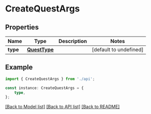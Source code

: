 # CreateQuestArgs


## Properties

Name | Type | Description | Notes
------------ | ------------- | ------------- | -------------
**type** | [**QuestType**](QuestType.md) |  | [default to undefined]

## Example

```typescript
import { CreateQuestArgs } from './api';

const instance: CreateQuestArgs = {
    type,
};
```

[[Back to Model list]](../README.md#documentation-for-models) [[Back to API list]](../README.md#documentation-for-api-endpoints) [[Back to README]](../README.md)
